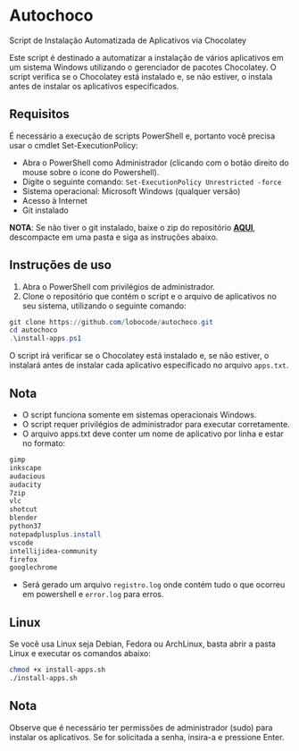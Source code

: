 # Autochoco
Script de Instalação Automatizada de Aplicativos via Chocolatey

Este script é destinado a automatizar a instalação de vários aplicativos em um sistema Windows utilizando o gerenciador de pacotes Chocolatey. O script verifica se o Chocolatey está instalado e, se não estiver, o instala antes de instalar os aplicativos especificados.


## Requisitos

É necessário a execução de scripts PowerShell e, portanto você precisa usar o cmdlet Set-ExecutionPolicy:

* Abra o PowerShell como Administrador (clicando com o botão direito do mouse sobre o ícone do Powershell).
* Digite o seguinte comando: `Set-ExecutionPolicy Unrestricted -force`
* Sistema operacional: Microsoft Windows (qualquer versão)
* Acesso à Internet
* Git instalado

**NOTA**: Se não tiver o git instalado, baixe o zip do repositório **[AQUI](https://github.com/lobocode/autochoco/archive/refs/heads/main.zip)**, descompacte em uma pasta e siga as instruções abaixo.

## Instruções de uso

1. Abra o PowerShell com privilégios de administrador.
2. Clone o repositório que contém o script e o arquivo de aplicativos no seu sistema, utilizando o seguinte comando:

```powershell
git clone https://github.com/lobocode/autochoco.git
cd autochoco
.\install-apps.ps1
```

O script irá verificar se o Chocolatey está instalado e, se não estiver, o instalará antes de instalar cada aplicativo especificado no arquivo `apps.txt`.



## Nota

* O script funciona somente em sistemas operacionais Windows.
* O script requer privilégios de administrador para executar corretamente.
* O arquivo apps.txt deve conter um nome de aplicativo por linha e estar no formato:

```powershell
gimp
inkscape
audacious
audacity
7zip
vlc
shotcut
blender
python37
notepadplusplus.install
vscode
intellijidea-community
firefox
googlechrome
```

* Será gerado um arquivo `registro.log` onde contém tudo o que ocorreu em powershell e `error.log` para erros.

## Linux
Se você usa Linux seja Debian, Fedora ou ArchLinux, basta abrir a pasta Linux e executar os comandos abaixo:

```bash
chmod +x install-apps.sh
./install-apps.sh
```

## Nota

Observe que é necessário ter permissões de administrador (sudo) para instalar os aplicativos. Se for solicitada a senha, insira-a e pressione Enter.


